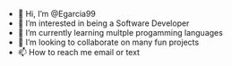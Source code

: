 - 👋 Hi, I’m @Egarcia99
- 👀 I’m interested in being a Software Developer
- 🌱 I’m currently learning multple progamming languages 
- 💞️ I’m looking to collaborate on many fun projects
- 📫 How to reach me email or text

<!---
Egarcia99/Egarcia99 is a ✨ special ✨ repository because its `README.md` (this file) appears on your GitHub profile.
You can click the Preview link to take a look at your changes.
--->
